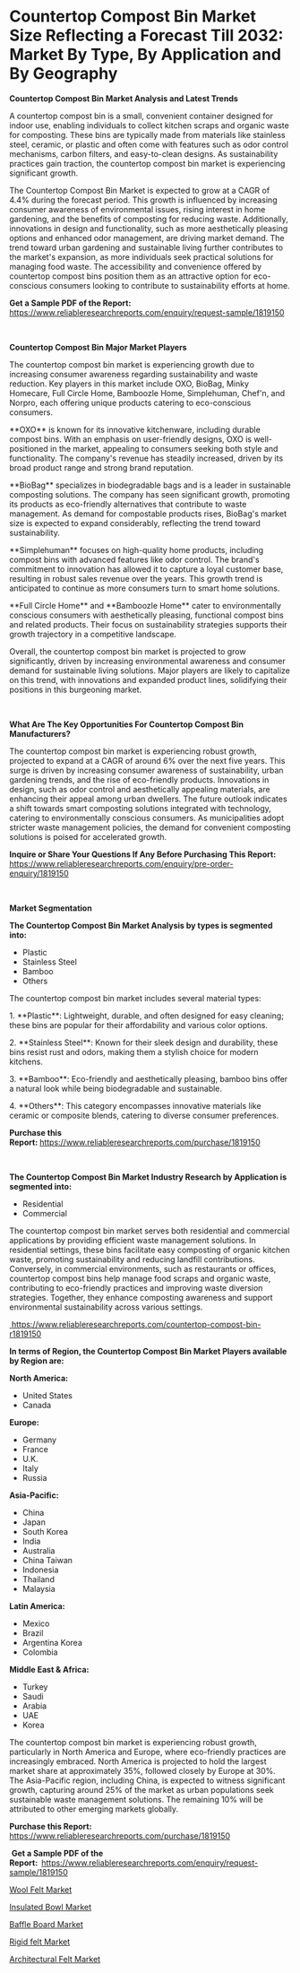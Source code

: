 <p><h1>Countertop Compost Bin Market Size Reflecting a Forecast Till 2032: Market By Type, By Application and By Geography</h1></p><p><strong>Countertop Compost Bin Market Analysis and Latest Trends</strong></p>
<p><p>A countertop compost bin is a small, convenient container designed for indoor use, enabling individuals to collect kitchen scraps and organic waste for composting. These bins are typically made from materials like stainless steel, ceramic, or plastic and often come with features such as odor control mechanisms, carbon filters, and easy-to-clean designs. As sustainability practices gain traction, the countertop compost bin market is experiencing significant growth.</p><p>The Countertop Compost Bin Market is expected to grow at a CAGR of 4.4% during the forecast period. This growth is influenced by increasing consumer awareness of environmental issues, rising interest in home gardening, and the benefits of composting for reducing waste. Additionally, innovations in design and functionality, such as more aesthetically pleasing options and enhanced odor management, are driving market demand. The trend toward urban gardening and sustainable living further contributes to the market's expansion, as more individuals seek practical solutions for managing food waste. The accessibility and convenience offered by countertop compost bins position them as an attractive option for eco-conscious consumers looking to contribute to sustainability efforts at home.</p></p>
<p><strong>Get a Sample PDF of the Report:&nbsp;</strong> <a href="https://www.reliableresearchreports.com/enquiry/request-sample/1819150?utm_campaign=7&utm_medium=2&utm_source=Github&utm_content=ia&utm_term=07022025&utm_id=countertop-compost-bin">https://www.reliableresearchreports.com/enquiry/request-sample/1819150</a></p>
<p>&nbsp;</p>
<p><strong>Countertop Compost Bin Major Market Players</strong></p>
<p><p>The countertop compost bin market is experiencing growth due to increasing consumer awareness regarding sustainability and waste reduction. Key players in this market include OXO, BioBag, Minky Homecare, Full Circle Home, Bamboozle Home, Simplehuman, Chef'n, and Norpro, each offering unique products catering to eco-conscious consumers.</p><p>**OXO** is known for its innovative kitchenware, including durable compost bins. With an emphasis on user-friendly designs, OXO is well-positioned in the market, appealing to consumers seeking both style and functionality. The company's revenue has steadily increased, driven by its broad product range and strong brand reputation.</p><p>**BioBag** specializes in biodegradable bags and is a leader in sustainable composting solutions. The company has seen significant growth, promoting its products as eco-friendly alternatives that contribute to waste management. As demand for compostable products rises, BioBag's market size is expected to expand considerably, reflecting the trend toward sustainability.</p><p>**Simplehuman** focuses on high-quality home products, including compost bins with advanced features like odor control. The brand's commitment to innovation has allowed it to capture a loyal customer base, resulting in robust sales revenue over the years. This growth trend is anticipated to continue as more consumers turn to smart home solutions.</p><p>**Full Circle Home** and **Bamboozle Home** cater to environmentally conscious consumers with aesthetically pleasing, functional compost bins and related products. Their focus on sustainability strategies supports their growth trajectory in a competitive landscape.</p><p>Overall, the countertop compost bin market is projected to grow significantly, driven by increasing environmental awareness and consumer demand for sustainable living solutions. Major players are likely to capitalize on this trend, with innovations and expanded product lines, solidifying their positions in this burgeoning market.</p></p>
<p>&nbsp;</p>
<p><strong>What Are The Key Opportunities For Countertop Compost Bin Manufacturers?</strong></p>
<p><p>The countertop compost bin market is experiencing robust growth, projected to expand at a CAGR of around 6% over the next five years. This surge is driven by increasing consumer awareness of sustainability, urban gardening trends, and the rise of eco-friendly products. Innovations in design, such as odor control and aesthetically appealing materials, are enhancing their appeal among urban dwellers. The future outlook indicates a shift towards smart composting solutions integrated with technology, catering to environmentally conscious consumers. As municipalities adopt stricter waste management policies, the demand for convenient composting solutions is poised for accelerated growth.</p></p>
<p><strong>Inquire or Share Your Questions If Any Before Purchasing This Report:</strong> <a href="https://www.reliableresearchreports.com/enquiry/pre-order-enquiry/1819150?utm_campaign=7&utm_medium=2&utm_source=Github&utm_content=ia&utm_term=07022025&utm_id=countertop-compost-bin">https://www.reliableresearchreports.com/enquiry/pre-order-enquiry/1819150</a></p>
<p>&nbsp;</p>
<p><strong>Market Segmentation</strong></p>
<p><strong>The Countertop Compost Bin Market Analysis by types is segmented into:</strong></p>
<p><ul><li>Plastic</li><li>Stainless Steel</li><li>Bamboo</li><li>Others</li></ul></p>
<p><p>The countertop compost bin market includes several material types: </p><p>1. **Plastic**: Lightweight, durable, and often designed for easy cleaning; these bins are popular for their affordability and various color options. </p><p>2. **Stainless Steel**: Known for their sleek design and durability, these bins resist rust and odors, making them a stylish choice for modern kitchens. </p><p>3. **Bamboo**: Eco-friendly and aesthetically pleasing, bamboo bins offer a natural look while being biodegradable and sustainable. </p><p>4. **Others**: This category encompasses innovative materials like ceramic or composite blends, catering to diverse consumer preferences.</p></p>
<p><strong>Purchase this Report:&nbsp;</strong><a href="https://www.reliableresearchreports.com/purchase/1819150?utm_campaign=7&utm_medium=2&utm_source=Github&utm_content=ia&utm_term=07022025&utm_id=countertop-compost-bin">https://www.reliableresearchreports.com/purchase/1819150</a></p>
<p>&nbsp;</p>
<p><strong>The Countertop Compost Bin Market Industry Research by Application is segmented into:</strong></p>
<p><ul><li>Residential</li><li>Commercial</li></ul></p>
<p><p>The countertop compost bin market serves both residential and commercial applications by providing efficient waste management solutions. In residential settings, these bins facilitate easy composting of organic kitchen waste, promoting sustainability and reducing landfill contributions. Conversely, in commercial environments, such as restaurants or offices, countertop compost bins help manage food scraps and organic waste, contributing to eco-friendly practices and improving waste diversion strategies. Together, they enhance composting awareness and support environmental sustainability across various settings.</p></p>
<p><a href="https://www.reliableresearchreports.com/countertop-compost-bin-r1819150?utm_campaign=7&utm_medium=2&utm_source=Github&utm_content=ia&utm_term=07022025&utm_id=countertop-compost-bin">&nbsp;https://www.reliableresearchreports.com/countertop-compost-bin-r1819150</a></p>
<p><strong>In terms of Region, the Countertop Compost Bin Market Players available by Region are:</strong></p>
<p>
    <p> <strong> North America: </strong>
        <ul>
            <li>United States</li>
            <li>Canada</li>
        </ul>
        </p> 
    <p> <strong> Europe: </strong>
        <ul>
            <li>Germany</li>
            <li>France</li>
            <li>U.K.</li>
            <li>Italy</li>
            <li>Russia</li>
        </ul>
        </p> 
    <p> <strong> Asia-Pacific: </strong>
        <ul>
            <li>China</li>
            <li>Japan</li>
            <li>South Korea</li>
            <li>India</li>
            <li>Australia</li>
            <li>China Taiwan</li>
            <li>Indonesia</li>
            <li>Thailand</li>
            <li>Malaysia</li>
        </ul>
        </p> 
    <p> <strong> Latin America: </strong>
        <ul>
            <li>Mexico</li>
            <li>Brazil</li>
            <li>Argentina Korea</li>
            <li>Colombia</li>
        </ul>
        </p> 
    <p> <strong> Middle East & Africa: </strong>
        <ul>
            <li>Turkey</li>
            <li>Saudi</li>
            <li>Arabia</li>
            <li>UAE</li>
            <li>Korea</li>
        </ul>
    </p>
    </p>
<p><p>The countertop compost bin market is experiencing robust growth, particularly in North America and Europe, where eco-friendly practices are increasingly embraced. North America is projected to hold the largest market share at approximately 35%, followed closely by Europe at 30%. The Asia-Pacific region, including China, is expected to witness significant growth, capturing around 25% of the market as urban populations seek sustainable waste management solutions. The remaining 10% will be attributed to other emerging markets globally.</p></p>
<p><strong>Purchase this Report: </strong><a href="https://www.reliableresearchreports.com/purchase/1819150?utm_campaign=7&utm_medium=2&utm_source=Github&utm_content=ia&utm_term=07022025&utm_id=countertop-compost-bin">https://www.reliableresearchreports.com/purchase/1819150</a></p>
<p>&nbsp;<strong>Get a Sample PDF of the Report:&nbsp;&nbsp;</strong><a href="https://www.reliableresearchreports.com/enquiry/request-sample/1819150?utm_campaign=7&utm_medium=2&utm_source=Github&utm_content=ia&utm_term=07022025&utm_id=countertop-compost-bin">https://www.reliableresearchreports.com/enquiry/request-sample/1819150</a></p>
<p><strong></strong></p>
<p><p><a href="https://github.com/zitanebeibit9/Market-Research-Report-List-1/blob/main/wool-felt-market.md?utm_campaign=7&utm_medium=2&utm_source=Github&utm_content=ia&utm_term=07022025&utm_id=countertop-compost-bin">Wool Felt Market</a></p><p><a href="https://github.com/oliveroste6/Market-Research-Report-List-1/blob/main/insulated-bowl-market.md?utm_campaign=7&utm_medium=2&utm_source=Github&utm_content=ia&utm_term=07022025&utm_id=countertop-compost-bin">Insulated Bowl Market</a></p><p><a href="https://github.com/chaturberville8181/Market-Research-Report-List-1/blob/main/baffle-board-market.md?utm_campaign=7&utm_medium=2&utm_source=Github&utm_content=ia&utm_term=07022025&utm_id=countertop-compost-bin">Baffle Board Market</a></p><p><a href="https://github.com/carendesrochers299/Market-Research-Report-List-1/blob/main/rigid-felt-market.md?utm_campaign=7&utm_medium=2&utm_source=Github&utm_content=ia&utm_term=07022025&utm_id=countertop-compost-bin">Rigid felt Market</a></p><p><a href="https://github.com/hannajuana198484/Market-Research-Report-List-1/blob/main/architectural-felt-market.md?utm_campaign=7&utm_medium=2&utm_source=Github&utm_content=ia&utm_term=07022025&utm_id=countertop-compost-bin">Architectural Felt Market</a></p></p>